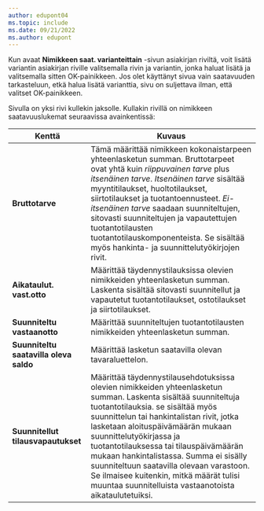```yaml
---
author: edupont04
ms.topic: include
ms.date: 09/21/2022
ms.author: edupont
---
```

Kun avaat **Nimikkeen saat. varianteittain** -sivun asiakirjan riviltä, voit lisätä variantin asiakirjan riville valitsemalla rivin ja variantin, jonka haluat lisätä ja valitsemalla sitten OK-painikkeen. Jos olet käyttänyt sivua vain saatavuuden tarkasteluun, etkä halua lisätä varianttia, sivu on suljettava ilman, että valitset OK-painikkeen.

Sivulla on yksi rivi kullekin jaksolle. Kullakin rivillä on nimikkeen saatavuuslukemat seuraavissa avainkentissä:

| Kenttä | Kuvaus |
|--|--|
| **Bruttotarve**| Tämä määrittää nimikkeen kokonaistarpeen yhteenlasketun summan. Bruttotarpeet ovat yhtä kuin *riippuvainen tarve* plus *itsenäinen tarve*. *Itsenäinen tarve* sisältää myyntitilaukset, huoltotilaukset, siirtotilaukset ja tuotantoennusteet. *Ei-itsenäinen tarve* saadaan suunniteltujen, sitovasti suunniteltujen ja vapautettujen tuotantotilausten tuotantotilauskomponenteista. Se sisältää myös hankinta- ja suunnittelutyökirjojen rivit.|
| **Aikataulut. vast.otto** | Määrittää täydennystilauksissa olevien nimikkeiden yhteenlasketun summan. Laskenta sisältää sitovasti suunnitellut ja vapautetut tuotantotilaukset, ostotilaukset ja siirtotilaukset. |
| **Suunniteltu vastaanotto** | Määrittää suunniteltujen tuotantotilausten nimikkeiden yhteenlasketun summan. |
| **Suunniteltu saatavilla oleva saldo** | Määrittää lasketun saatavilla olevan tavaraluettelon. |
| **Suunnitellut tilausvapautukset** | Määrittää täydennystilausehdotuksissa olevien nimikkeiden yhteenlasketun summan. Laskenta sisältää suunniteltuja tuotantotilauksia. se sisältää myös suunnittelun tai hankintalistan rivit, jotka lasketaan aloituspäivämäärän mukaan suunnittelutyökirjassa ja tuotantotilauksessa tai tilauspäivämäärän mukaan hankintalistassa. Summa ei sisälly suunniteltuun saatavilla olevaan varastoon. Se ilmaisee kuitenkin, mitkä määrät tulisi muuntaa suunnitelluista vastaanotoista aikataulutetuiksi. |
